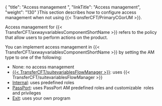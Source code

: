 {
    "title": "Access management ",
    "linkTitle": "Access management",
    "weight": "130"
}This section describes how to configure access management when not using {{< TransferCFT/PrimaryCGorUM  >}}.

Access management for {{< TransferCFT/axwayvariablesComponentShortName  >}} refers to the policy that allow users to perform actions on the product.

You can implement access management in {{< TransferCFT/axwayvariablesComponentShortName  >}} by setting the AM type to one of the following:

- None: no access management
- [{{< TransferCFT/suitevariablesFlowManager >}}](fm_access_management): uses {{< TransferCFT/suitevariablesFlowManager >}}
- [Internal](uconf_internal_am): uses predefined roles
- [PassPort](about_passport_am): uses PassPort AM predefined roles and customizable  roles and privileges
- [Exit](am_exits): uses your own program
